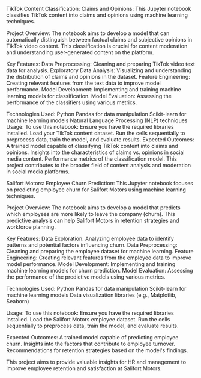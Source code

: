 TikTok Content Classification: Claims and Opinions:
	This Jupyter notebook classifies TikTok content into claims and opinions using machine learning techniques.

Project Overview:
	The notebook aims to develop a model that can automatically distinguish between factual claims and subjective opinions in TikTok video content. This classification is crucial for content moderation and understanding user-generated content on the platform.

Key Features:
		Data Preprocessing: Cleaning and preparing TikTok video text data for analysis.
		Exploratory Data Analysis: Visualizing and understanding the distribution of claims and opinions in the dataset.
		Feature Engineering: Creating relevant features from the text data to improve model performance.
		Model Development: Implementing and training machine learning models for classification.
		Model Evaluation: Assessing the performance of the classifiers using various metrics.
	 
Technologies Used:
		Python
		Pandas for data manipulation
		Scikit-learn for machine learning models
		Natural Language Processing (NLP) techniques
Usage:
To use this notebook:
		Ensure you have the required libraries installed.
		Load your TikTok content dataset.
		Run the cells sequentially to preprocess data, train the model, and evaluate results.
Expected Outcomes:
		A trained model capable of classifying TikTok content into claims and opinions.
		Insights into the characteristics of claims vs. opinions in social media content.
		Performance metrics of the classification model.
		This project contributes to the broader field of content analysis and moderation in social media platforms.




  


Salifort Motors: Employee Churn Prediction:
	This Jupyter notebook focuses on predicting employee churn for Salifort Motors using machine learning techniques.

Project Overview:
	The notebook aims to develop a model that predicts which employees are more likely to leave the company (churn). This predictive analysis can help Salifort Motors in retention strategies and workforce planning.

Key Features:
		Data Exploration: Analyzing employee data to identify patterns and potential factors influencing churn.
		Data Preprocessing: Cleaning and preparing the employee dataset for machine learning.
		Feature Engineering: Creating relevant features from the employee data to improve model performance.
		Model Development: Implementing and training machine learning models for churn prediction.
		Model Evaluation: Assessing the performance of the predictive models using various metrics.
	
Technologies Used:
		Python
		Pandas for data manipulation
		Scikit-learn for machine learning models
		Data visualization libraries (e.g., Matplotlib, Seaborn)
	
Usage:
To use this notebook:
		Ensure you have the required libraries installed.
		Load the Salifort Motors employee dataset.
		Run the cells sequentially to preprocess data, train the model, and evaluate results.
	
Expected Outcomes:
		A trained model capable of predicting employee churn.
		Insights into the factors that contribute to employee turnover.
		Recommendations for retention strategies based on the model's findings.
	
This project aims to provide valuable insights for HR and management to improve employee retention and satisfaction at Salifort Motors.
